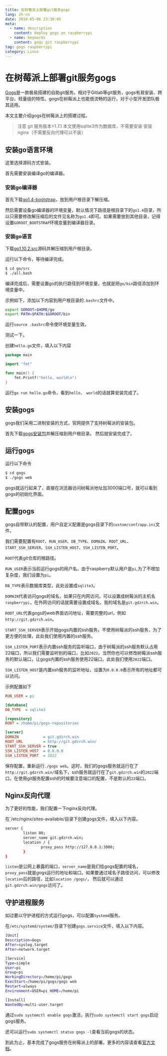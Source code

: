 ```yaml
---
title: 在树莓派上部署git服务gogs
lang: zh-cn
date: 2018-05-06 23:30:05
meta:
  - name: description
    content: deploy gogs on raspberrypi
  - name: keywords
    content: gogs git raspberrypi
tag: gogs raspberrypi
category: Linux
---
```

# 在树莓派上部署git服务gogs

[Gogs](https://gogs.io/)是一款极易搭建的自助git服务。相对于Gitlab等git服务，gogs有易安装、跨平台、轻量级的特性。gogs在树莓派上也能很流畅的运行，对于小型开发团队极其适用。

本文主要介绍gogs在树莓派上的搭建过程。

>注意
git 服务版本>1.7.1
本文使用sqlite3作为数据库，不需要安装
安装nginx（不需要反向代理可以不装）


## 安装go语言环境

这里选择源码方式安装。

首先需要安装编译go的编译器。

### 安装go编译器

首先下载[go1.4-bootstrap](https://dl.google.com/go/go1.4-bootstrap-20171003.tar.gz)，放到用户根目录下解压缩。

然后需要设备go编译器的环境变量，默认情况下路径是根目录下的`go1.4`目录，所以只需要修改解压缩后的文件见名称为`go1.4`即可。如果需要放到其他目录，记得设置`GOROOT_BOOTSTRAP`环境变量到编译器目录。

### 安装go语言

下载[go1.10.2.src](https://dl.google.com/go/go1.10.2.src.tar.gz)源码并解压缩到用户根目录。

运行以下命令，等待编译完成。

```bash
$ cd go/src
$ ./all.bash
```

编译完成后，需要设置go的执行路径到环境变量，也就是把`go/bin`路径添加到环境变量中。

示例如下，添加以下内容到用户根目录的`.bashrc`文件中。
```bash
export GOROOT=$HOME/go
export PATH=$PATH:$GOROOT/bin
```

运行`source .bashrc`命令使环境变量生效。

测试一下。

创建`hello.go`文件，填入以下内容
```go
package main

import "fmt"

func main() {
    fmt.Printf("hello, world\n")
}
```

运行`go run hello.go`命令，看到`hello， world`的话就算安装完成了。

## 安装gogs

gogs我们采用二进制安装的方式，官网提供了支持树莓派的安装包。

首先下载[gogs安装包](https://dl.gogs.io/0.11.43/gogs_0.11.43_raspi2_armv6.zip)并解压缩到用户根目录。
然后就安装完成了。

## 运行gogs

运行以下命令

```bash
$ cd gogs
$ ./gogs web
```
gogs就运行起来了，直接在浏览器访问树莓派地址加3000端口号，就可以看到gogs的初始化界面。

## 配置gogs

gogs自带默认的配置，用户自定义配置是gogs目录下的`custom/conf/app.ini`文件。

我们需要配置有`ROOT`、`RUN_USER`、`DB_TYPE`、`DOMAIN`、`ROOT_URL`、`START_SSH_SERVER`、`SSH_LISTEN_HOST`、`SSH_LISTEN_PORT`。

`ROOT`代表git仓库的根路径。

`RUN_USER`表示当前运行gogs的用户名，由于raspberry默认用户是`pi`,为了不增加复杂度，我们设置为`pi`。

`DB_TYPE`表示数据库类型，此处设置成`sqlite3`。

`DOMAIN`代表访问gogs的域名，如果只在内网访问，可以设置成树莓派的主机名`raspberrypi`，在外网访问的话就需要设置成域名，我的域名是`git.gdzrch.win`。

`ROOT_URL`代表gogs的web界面访问地址，需要完整的url，例如`http://git.gdzrch.win`。

`START_SSH_SERVER`表示开始gogs内置的ssh服务，不使用树莓派的ssh服务，为了更方便的处理，此处我们使用内置的ssh服务。

`SSH_LISTEN_PORT`表示内置ssh服务的监听端口，由于树莓派的ssh服务默认占用22端口，所以我们需要监听别的端口，比如`2022`。当然你也可以修改树莓派ssh服务的默认端口，让gogs内置的ssh服务使用22端口。此处我们使用`2022`端口。

`SSH_LISTEN_HOST`是内置ssh服务的监听地址，设置为`0.0.0.0`表示所有的地址都可以访问。

示例配置如下

```ini
RUN_USER = pi

[database]
DB_TYPE  = sqlite3

[repository]
ROOT = /home/pi/gogs-repositories

[server]
DOMAIN           = git.gdzrch.win
ROOT_URL         = http://git.gdzrch.win/
START_SSH_SERVER = true
SSH_LISTEN_HOST  = 0.0.0.0
SSH_LISTEN_PORT  = 2022

```

保存配置，重新运行`./gogs web`。这时，我们的gogs服务就运行在了`http://git.gdzrch.win/`域名下，ssh服务就运行在了`git.gdzrch.win`的`2022`端口。在使用git服务配置ssh的时候要注意端口的配置，不是默认的`22`端口。

## Nginx反向代理

为了更好的性能，我们配置一下nginx反向代理。

在`/etc/nginx/sites-available/目录下创建gogs文件，填入以下内容。

```bash
server {
        listen 80;
        server_name git.gdzrch.win;
        location / {
                proxy_pass http://127.0.0.1:3000;
        }
}
```

`listen`是公网上暴露的端口，`server_name`是我们给gogs配置的域名，`proxy_pass`就是gogs运行的地址和端口。如果要通过域名子路径访问，可以修改`location`后的路径，比如`location /gogs/`，
然后就可以通过`git.gdzrch.win/gogs`访问了。

## 守护进程服务

如过要以守护进程的方式运行gogs，可以配置`Systemd`服务。

在`/etc/systemd/system/`目录下创建`gogs.service`文件，填入以下内容。

```bash
[Unit]
Description=Gogs
After=syslog.target
After=network.target

[Service]
Type=simple
User=pi
Group=pi
WorkingDirectory=/home/pi/gogs
ExecStart=/home/pi/gogs/gogs web
Restart=always
Environment=USER=pi HOME=/home/pi

[Install]
WantedBy=multi-user.target

```

通过`sudo systemctl enable gogs`激活，执行`sudo systemctl start gogs`启动gogs服务。

还可以运行`sudo systemctl status gogs -l`查看当前gogs的状态。


到此为止，基本完成了gogs服务在树莓派上的部署。更多的内容请查看[官方文档](https://gogs.io/docs/)。
